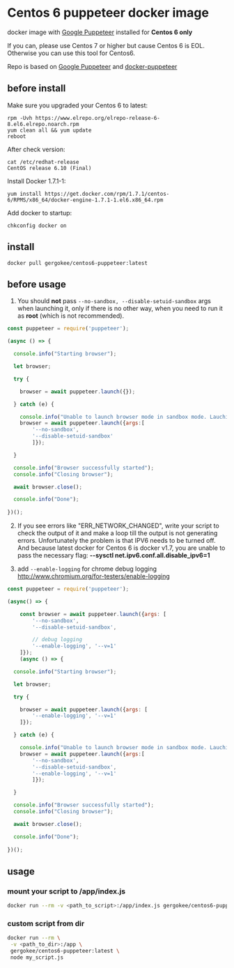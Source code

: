# Centos 6 puppeteer docker image

docker image with  [Google Puppeteer](https://github.com/GoogleChrome/puppeteer) installed for **Centos 6 only**

If you can, please use Centos 7 or higher but cause Centos 6 is EOL. Otherwise you can use this tool for Centos6.

Repo is based on [Google Puppeteer](https://github.com/GoogleChrome/puppeteer) and [docker-puppeteer](https://github.com/alekzonder/docker-puppeteer)

## before install
Make sure you upgraded your Centos 6 to latest:
```
rpm -Uvh https://www.elrepo.org/elrepo-release-6-8.el6.elrepo.noarch.rpm
yum clean all && yum update
reboot
```
After check version:
```
cat /etc/redhat-release
CentOS release 6.10 (Final)
```
Install Docker 1.7.1-1:
```
yum install https://get.docker.com/rpm/1.7.1/centos-6/RPMS/x86_64/docker-engine-1.7.1-1.el6.x86_64.rpm
```
Add docker to startup:
```
chkconfig docker on
```
## install

```
docker pull gergokee/centos6-puppeteer:latest

```

## before usage


1. You should **not** pass `--no-sandbox, --disable-setuid-sandbox` args when launching it, only if there is no other way, when you need to run it as **root** (which is not recommended).

```js
const puppeteer = require('puppeteer');

(async () => {

  console.info("Starting browser");

  let browser;

  try {

    browser = await puppeteer.launch({});

  } catch (e) {

    console.info("Unable to launch browser mode in sandbox mode. Lauching Chrome without sandbox.");
    browser = await puppeteer.launch({args:[
        '--no-sandbox',
        '--disable-setuid-sandbox'
        ]});

  }

  console.info("Browser successfully started");
  console.info("Closing browser");

  await browser.close();

  console.info("Done");
  
})();
```

2. If you see errors like "ERR_NETWORK_CHANGED", write your script to check the output of it and make a loop till the output is not generating errors. Unfortunately the problem is that IPV6 needs to be turned off. And because latest docker for Centos 6 is docker v1.7, you are unable to pass the necessary flag: **--sysctl net.ipv6.conf.all.disable_ipv6=1**


3. add `--enable-logging` for chrome debug logging http://www.chromium.org/for-testers/enable-logging

```js
const puppeteer = require('puppeteer');

(async() => {

    const browser = await puppeteer.launch({args: [
        '--no-sandbox',
        '--disable-setuid-sandbox',

        // debug logging
        '--enable-logging', '--v=1'
    ]});
    (async () => {

  console.info("Starting browser");

  let browser;

  try {

    browser = await puppeteer.launch({args: [
        '--enable-logging', '--v=1'
    ]});

  } catch (e) {

    console.info("Unable to launch browser mode in sandbox mode. Lauching Chrome without sandbox.");
    browser = await puppeteer.launch({args:[
        '--no-sandbox',
        '--disable-setuid-sandbox',
        '--enable-logging', '--v=1'
        ]});

  }

  console.info("Browser successfully started");
  console.info("Closing browser");

  await browser.close();

  console.info("Done");
  
})();


```

## usage

### mount your script to /app/index.js

```bash
docker run --rm -v <path_to_script>:/app/index.js gergokee/centos6-puppeteer:latest
```

### custom script from dir

```bash
docker run --rm \
 -v <path_to_dir>:/app \
 gergokee/centos6-puppeteer:latest \
 node my_script.js
```
